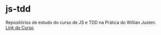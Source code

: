 # js-tdd
Repositórios de estudo do curso de JS e TDD na Prática do Willian Justen. 
[Link do Curso](https://willianjusten.teachable.com/courses/103968)
